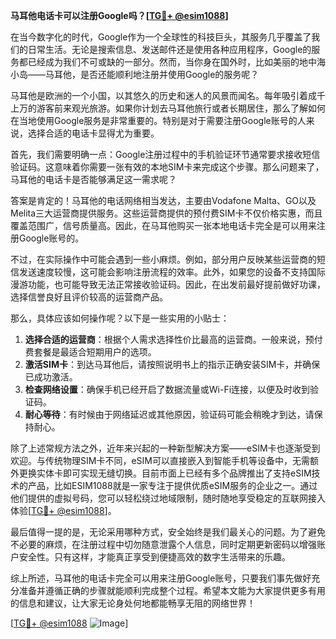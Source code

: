 **马耳他电话卡可以注册Google吗？[[TG💪+ @esim1088](https://t.me/s/esim1088)]**

在当今数字化的时代，Google作为一个全球性的科技巨头，其服务几乎覆盖了我们的日常生活。无论是搜索信息、发送邮件还是使用各种应用程序，Google的服务都已经成为我们不可或缺的一部分。然而，当你身在国外时，比如美丽的地中海小岛——马耳他，是否还能顺利地注册并使用Google的服务呢？

马耳他是欧洲的一个小国，以其悠久的历史和迷人的风景而闻名。每年吸引着成千上万的游客前来观光旅游。如果你计划去马耳他旅行或者长期居住，那么了解如何在当地使用Google服务是非常重要的。特别是对于需要注册Google账号的人来说，选择合适的电话卡显得尤为重要。

首先，我们需要明确一点：Google注册过程中的手机验证环节通常要求接收短信验证码。这意味着你需要一张有效的本地SIM卡来完成这个步骤。那么问题来了，马耳他的电话卡是否能够满足这一需求呢？

答案是肯定的！马耳他的电话网络相当发达，主要由Vodafone Malta、GO以及Melita三大运营商提供服务。这些运营商提供的预付费SIM卡不仅价格实惠，而且覆盖范围广，信号质量高。因此，在马耳他购买一张本地电话卡完全是可以用来注册Google账号的。

不过，在实际操作中可能会遇到一些小麻烦。例如，部分用户反映某些运营商的短信发送速度较慢，这可能会影响注册流程的效率。此外，如果您的设备不支持国际漫游功能，也可能导致无法正常接收验证码。因此，在出发前最好提前做好功课，选择信誉良好且评价较高的运营商产品。

那么，具体应该如何操作呢？以下是一些实用的小贴士：

1. **选择合适的运营商**：根据个人需求选择性价比最高的运营商。一般来说，预付费套餐是最适合短期用户的选项。
2. **激活SIM卡**：到达马耳他后，请按照说明书上的指示正确安装SIM卡，并确保已成功激活。
3. **检查网络设置**：确保手机已经开启了数据流量或Wi-Fi连接，以便及时收到验证码。
4. **耐心等待**：有时候由于网络延迟或其他原因，验证码可能会稍晚才到达，请保持耐心。

除了上述常规方法之外，近年来兴起的一种新型解决方案——eSIM卡也逐渐受到欢迎。与传统物理SIM卡不同，eSIM可以直接嵌入到智能手机等设备中，无需额外更换实体卡即可实现无缝切换。目前市面上已经有多个品牌推出了支持eSIM技术的产品，比如ESIM1088就是一家专注于提供优质eSIM服务的企业之一。通过他们提供的虚拟号码，您可以轻松绕过地域限制，随时随地享受稳定的互联网接入体验[[TG💪+ @esim1088](https://t.me/s/esim1088)]。

最后值得一提的是，无论采用哪种方式，安全始终是我们最关心的问题。为了避免不必要的麻烦，在注册过程中切勿随意泄露个人信息，同时定期更新密码以增强账户安全性。只有这样，才能真正享受到便捷高效的数字生活带来的乐趣。

综上所述，马耳他的电话卡完全可以用来注册Google账号，只要我们事先做好充分准备并遵循正确的步骤就能顺利完成整个过程。希望本文能为大家提供更多有用的信息和建议，让大家无论身处何地都能畅享无阻的网络世界！

[[TG💪+ @esim1088](https://t.me/s/esim1088) ![Image](https://i.postimg.cc/4NQfJmqS/Snipaste-2025-05-13-00-14-12.png)]